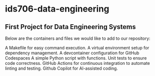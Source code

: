 # ids706-data-engineering

## First Project for Data Engineering Systems

Below are the containers and files we would like to add to our repository:

A Makefile for easy command execution.
A virtual environment setup for dependency management.
A devcontainer configuration for GitHub Codespaces
A simple Python script with functions.
Unit tests to ensure code correctness.
GitHub Actions for continuous integration to automate linting and testing.
Github Copilot for AI-assisted coding.
